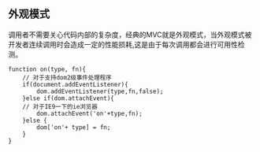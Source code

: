 ## 外观模式

调用者不需要关心代码内部的复杂度，经典的MVC就是外观模式，当外观模式被开发者连续调用时会造成一定的性能损耗,这是由于每次调用都会进行可用性检测。

    function on(type, fn){
        // 对于支持dom2级事件处理程序
        if(document.addEventListener){
            dom.addEventListener(type,fn,false);
        }else if(dom.attachEvent){
        // 对于IE9一下的ie浏览器
            dom.attachEvent('on'+type,fn);
        }else {
            dom['on'+ type] = fn;
        }
    }
